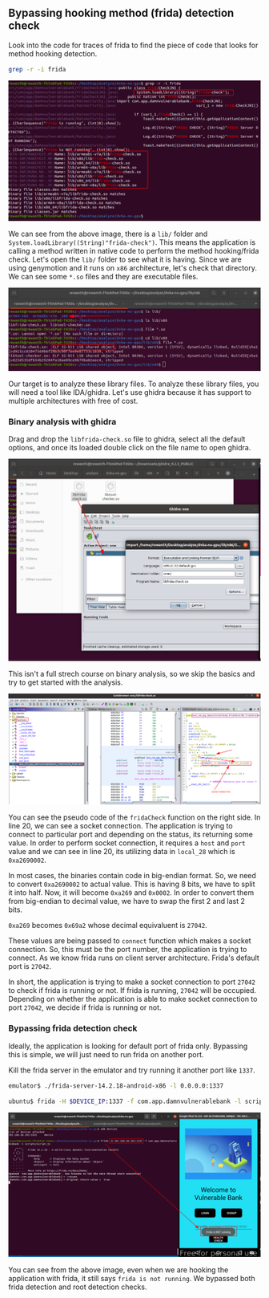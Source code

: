 ## Bypassing hooking method (frida) detection check

Look into the code for traces of frida to find the piece of code that looks for method hooking detection.

```bash
grep -r -i frida
```

![Frida find library](../../images/frida-find-library.png)

We can see from the above image, there is a `lib/` folder and `System.loadLibrary((String)"frida-check")`. This means the application is calling a method written in native code to perform the method hooking/frida check. Let's open the `lib/` folder to see what it is having. Since we are using genymotion and it runs on `x86` architecture, let's check that directory. We can see some `*.so` files and they are executable files.

![x86 genymotion](../../images/x86-genymotion.png)

Our target is to analyze these library files. To analyze these library files, you will need a tool like IDA/ghidra. Let's use ghidra because it has support to multiple architectures with free of cost.

### Binary analysis with ghidra

Drag and drop the `libfrida-check.so` file to ghidra, select all the default options, and once its loaded double click on the file name to open ghidra. 

![ghidra drag and drop](../../images/ghidra-drag-drop.png)

This isn't a full strech course on binary analysis, so we skip the basics and try to get started with the analysis.

![ghidra analysis](../../images/ghidra-analysis.png)

You can see the pseudo code of the `fridaCheck` function on the right side. In line 20, we can see a socket connection. The application is trying to connect to particular port and depending on the status, its returning some value. In order to perform socket connection, it requires a `host` and `port` value and we can see in line 20, its utilizing data in `local_28` which is `0xa2690002`.

In most cases, the binaries contain code in big-endian format. So, we need to convert `0xa2690002` to actual value. This is having 8 bits, we have to split it into half. Now, it will become `0xa269` and `0x0002`. In order to convert them from big-endian to decimal value, we have to swap the first 2 and last 2 bits.

`0xa269` becomes `0x69a2` whose decimal equivaluent is `27042`.

These values are being passed to `connect` function which makes a socket connection. So, this must be the port number, the application is trying to connect. As we know frida runs on client server architecture. Frida's default port is `27042`.

In short, the application is trying to make a socket connection to port `27042` to check if frida is running or not. If frida is running, `27042` will be occupied. Depending on whether the application is able to make socket connection to port `27042`, we decide if frida is running or not.

### Bypassing frida detection check

Ideally, the application is looking for default port of frida only. Bypassing this is simple, we will just need to run frida on another port.

Kill the frida server in the emulator and try running it another port like `1337`.

```bash
emulator$ ./frida-server-14.2.18-android-x86 -l 0.0.0.0:1337
```

```bash
ubuntu$ frida -H $DEVICE_IP:1337 -f com.app.damnvulnerablebank -l scripts/script.js 
```

![Frida bypass](../../images/frida-check-bypass.png)

You can see from the above image, even when we are hooking the application with frida, it still says `frida is not running`. We bypassed both frida detection and root detection checks.

